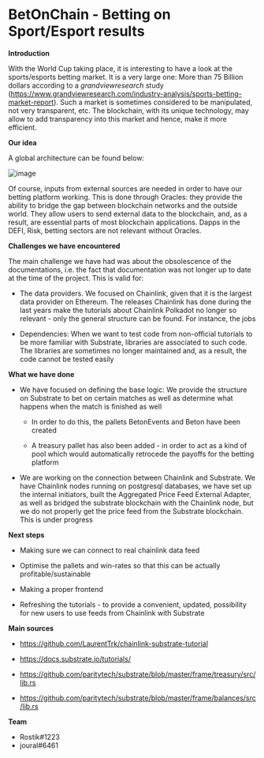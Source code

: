 # BetOnChain - Betting on Sport/Esport results

**Introduction**

With the World Cup taking place, it is interesting to have a look at the sports/esports betting market. It is a very large one: More than 75 Billion dollars according to a _grandviewresearch_ study (https://www.grandviewresearch.com/industry-analysis/sports-betting-market-report). Such a market is sometimes considered to be manipulated, not very transparent, etc. The blockchain, with its unique technology, may allow to add transparency into this market and hence, make it more efficient.

**Our idea**

A global architecture can be found below:



![image](https://user-images.githubusercontent.com/92883939/205520437-894f32cd-9473-4877-9465-749796d7a00f.png)



Of course, inputs from external sources are needed in order to have our betting platform working. This is done through Oracles: they provide the ability to bridge the gap between blockchain networks and the outside world. They allow users to send external data to the blockchain, and, as a result, are essential parts of most blockchain applications. Dapps in the DEFI, Risk, betting sectors are not relevant without Oracles.

**Challenges we have encountered**

The main challenge we have had was about the obsolescence of the documentations, i.e. the fact that documentation was not longer up to date at the time of the project. This is valid for:

  * The data providers. We focused on Chainlink, given that it is the largest data provider on Ethereum. The releases Chainlink has done during the last years make the tutorials about Chainlink Polkadot no longer so relevant - only the general structure can be found. For instance, the jobs 

  * Dependencies: When we want to test code from non-official tutorials to be more familiar with Substrate, libraries are associated to such code. The libraries are sometimes no longer maintained and, as a result, the code cannot be tested easily

**What we have done**

 * We have focused on defining the base logic: We provide the structure on Substrate to bet on certain matches as well as determine what happens when the match is finished as well
 
 	* In order to do this, the pallets BetonEvents and Beton have been created
	
 	* A treasury pallet has also been added - in order to act as a kind of pool which would automatically retrocede the payoffs for the betting platform
 
 * We are working on the connection between Chainlink and Substrate. We have Chainlink nodes running on postgresql databases, we have set up the internal initiators, built the Aggregated Price Feed External Adapter, as well as bridged the substrate blockchain with the Chainlink node, but we do not properly get the price feed from the Substrate blockchain. This is under progress
 
**Next steps**
 
  * Making sure we can connect to real chainlink data feed
  
  * Optimise the pallets and win-rates so that this can be actually profitable/sustainable
  
  * Making a proper frontend
  
  * Refreshing the tutorials - to provide a convenient, updated, possibility for new users to use feeds from Chainlink with Substrate

**Main sources**

 * https://github.com/LaurentTrk/chainlink-substrate-tutorial

 * https://docs.substrate.io/tutorials/

 * https://github.com/paritytech/substrate/blob/master/frame/treasury/src/lib.rs

 * https://github.com/paritytech/substrate/blob/master/frame/balances/src/lib.rs

**Team**
* Rostik#1223
* joural#6461
